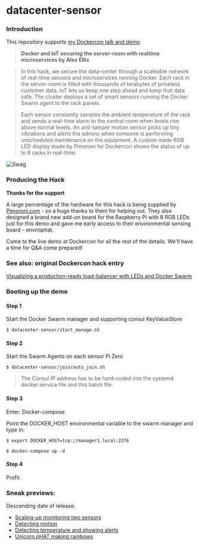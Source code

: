 # datacenter-sensor


### Introduction

This repository supports [my Dockercon talk and demo](http://dockercon2016.sched.org/event/6CF1)

> **Docker and IoT securing the server-room with realtime microservices by Alex Ellis**

> In this hack, we secure the data-center through a scaleable network of real-time sensors and microservices running Docker. Each rack in the server-room is filled with thousands of terabytes of priceless customer data, IoT lets us keep one step ahead and keep that data safe. The cluster deploys a set of smart sensors running the Docker Swarm agent to the rack panels.

> Each sensor constantly samples the ambient temperature of the rack and sends a real-time alarm to the control room when levels rise above normal levels. An anti-tamper motion sensor picks up tiny vibrations and alerts the admins when someone is performing unscheduled maintenance on the equipment. A custom made RGB LED display made by Pimoroni for Dockercon shows the status of up to 8 racks in real-time.

![Swag](https://c3.staticflickr.com/8/7126/27279846650_da0c806fc1_c.jpg)

### Producing the Hack

**Thanks for the support**

A large percentage of the hardware for this hack is being supplied by [Pimoroni.com](http://pimoroni.com) - so a huge thanks to them for helping out. They also designed a brand new add-on board for the Raspberry Pi with 8 RGB LEDs just for this demo and gave me early access to their environmental sensing board - envirophat.

Come to the live demo at Dockercon for all the rest of the details. We'll have a time for Q&A come prepared!

### See also: original Dockercon hack entry

[Visualizing a production-ready load-balancer with LEDs and Docker Swarm](http://blog.alexellis.io/iot-docker-cluster/)

### Booting up the demo

#### Step 1

Start the Docker Swarm manager and supporting consul KeyValueStore

```
$ datacenter-sensor/start_manage.sh
```

#### Step 2

Start the Swarm Agents on each sensor Pi Zero

```
$ datacenter-sensor/join/auto_join.sh
```

> The Consul IP address has to be hard-coded into the systemd docker.service file and this batch file.

#### Step 3

Enter: Docker-compose

Point the DOCKER_HOST environmental variable to the swarm manager and type in:

```
$ export DOCKER_HOST=tcp://manager1.local:2376

$ docker-compose up -d
```

#### Step 4

Profit.

### Sneak previews:

Descending date of release.

* [Scaling-up monitoring two sensors](https://twitter.com/alexellisuk/status/741224768087674880)
* [Detecting motion](https://twitter.com/alexellisuk/status/740824510849503232)
* [Detecting temperature and showing alerts](https://twitter.com/alexellisuk/status/739736197442981888)
* [Unicorn pHAT making rainbows](https://twitter.com/alexellisuk/status/739557889854066688)
